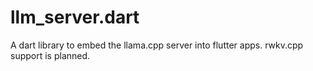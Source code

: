 # llm_server.dart
A dart library to embed the llama.cpp server into flutter apps.
rwkv.cpp support is planned.
